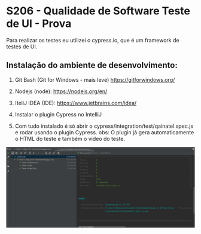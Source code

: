 # S206 - Qualidade de Software Teste de UI - Prova

Para realizar os testes eu utilizei o cypress.io, que é um framework de testes de UI.

## Instalação do ambiente de desenvolvimento:

1. Git Bash (Git for Windows - mais leve)
https://gitforwindows.org/

2. Nodejs (node):
https://nodejs.org/en/

3. IteliJ IDEA (IDE):
https://www.jetbrains.com/idea/

4. Instalar o plugin Cypress no IntelliJ

5. Com tudo instalado é só abrir o cypress/integration/test/qainatel.spec.js e rodar usando o plugin Cypress.
obs: O plugin já gera automaticamente o HTML do teste e também o video do teste.

![img_1.png](img_1.png)
